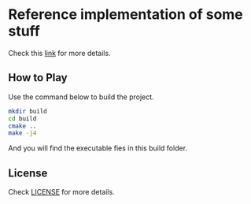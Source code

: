 # Reference implementation of some stuff
Check this [link](https://slides.com/fanghr/deck#/) for more details.

## How to Play
Use the command below to build the project.
```bash
mkdir build
cd build
cmake ..
make -j4
```
And you will find the executable fies in this build folder.
 
## License
Check [LICENSE](LICENSE) for more details.